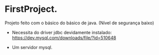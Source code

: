 # FirstProject.

Projeto feito com o básico do básico de java. (Nível de segurança baixo) 

- Necessita do driver jdbc devidamente instalado: https://dev.mysql.com/downloads/file/?id=510648

- Um servidor mysql.
